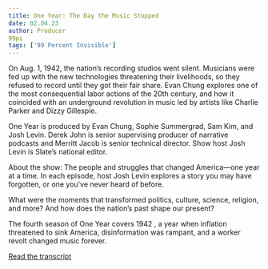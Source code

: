 ```yaml
---
title: One Year: The Day the Music Stopped
date: 02.04.23
author: Producer
99pi
tags: ['99 Percent Invisible']
---
```


On Aug. 1, 1942, the nation’s recording studios went silent. Musicians were fed up with the new technologies threatening their livelihoods, so they refused to record until they got their fair share. Evan Chung explores one of the most consequential labor actions of the 20th century, and how it coincided with an underground revolution in music led by artists like Charlie Parker and Dizzy Gillespie.


One Year
 is produced by Evan Chung, Sophie Summergrad, Sam Kim, and Josh Levin. Derek John is senior supervising producer of narrative podcasts and Merritt Jacob is senior technical director. Show host Josh Levin is Slate’s national editor.


About the show:
 The people and struggles that changed America—one year at a time. In each episode, host Josh Levin explores a story you may have forgotten, or one you’ve never heard of before.


What were the moments that transformed politics, culture, science, religion, and more? And how does the nation’s past shape our present?


The fourth season of One Year covers 1942
, a year when inflation threatened to sink America, disinformation was rampant, and a worker revolt changed music forever.

[Read the transcript](./One_Year:_The_Day_the_Music_Stopped_transcript.md)